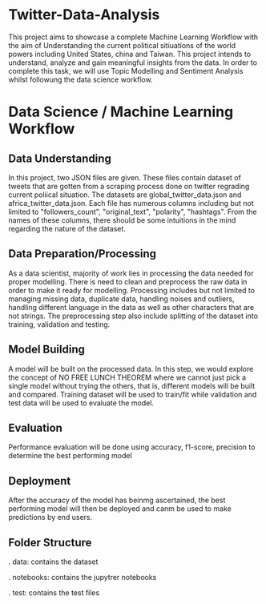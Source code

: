 # Twitter-Data-Analysis
   This project aims to showcase a complete Machine Learning Workflow with the aim of Understanding the current political sitiuations of the world powers including 
United States, china and Taiwan. This project intends to understand, analyze and gain meaningful insights from the data. In order to complete this task,
we will use Topic Modelling and Sentiment Analysis whilst followung the data science workflow.

# Data Science / Machine Learning Workflow

## Data Understanding
   In this project, two JSON files are given. These files contain dataset of tweets that are gotten from a scraping process done on twitter regrading current poliical situation. The datasets are global_twitter_data.json and africa_twitter_data.json. Each file has numerous columns including but not limited to "followers_count", "original_text", "polarity", "hashtags". From the names of these columns, there should be some intuitions in the mind regarding the nature of the dataset.

## Data Preparation/Processing
   As a data scientist, majority of work lies in processing the data needed for proper modelling. There is need to clean and preprocess the raw data in order to make it ready for modelling. Processing includes but not limited to managing missing data, duplicate data, handling noises and outliers, handling different language in the data as well as other characters that are not strings. The preprocessing step also include splitting of the dataset into training, validation and testing.

## Model Building
   A model will be built on the processed data. In this step, we would explore the concept of NO FREE LUNCH THEOREM where we cannot just pick a single model without trying the others, that is, different models will be built and compared. Training dataset will be used to train/fit while validation and test data will be used to evaluate the model.

## Evaluation
   Performance evaluation will be done using accuracy, f1-score, precision to determine the best performing model

## Deployment
   After the accuracy of the model has beinmg ascertained, the best performing model will then be deployed and canm be used to make predictions by end users.


## Folder Structure
. data: contains the dataset

. notebooks: contains the jupytrer notebooks

. test: contains the test files

